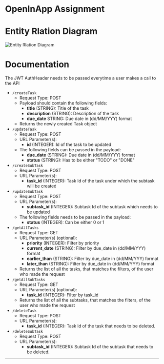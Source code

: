 # OpenInApp Assignment
<!--
## First things first
Date format to be used: ```dd-MM-YYYY```<br/>
To see which process running on a particular port (example: 8000)

    fuser 8000/tcp
Kill that process

    fuser -k 8000/tcp
Read, write and execute permissions for the cronjob script

    chmod +rwx ./cronjob_1.sh
Start cron service

    service cron start
Stop cron service

    service cron stop
Crontab for updating task priorities

    # for updating task priorities (will run at 4pm everyday)
    0 16 * * * /usr/bin/sh /home/saptarshi-dey/Documents/OpenInApp/cronjob_1.sh
    
    # for alerting user about their pending tasks (will run at 7:30 am everyday)
    30 7 * * * /usr/bin/sh /home/saptarshi-dey/Documents/OpenInApp/cronjob_2.sh
-->
# Entity Rlation Diagram
![Entity Rlation Diagram](https://github.com/DarkMortal/OpenInApp_Assignment/assets/67017303/39981117-1228-40ee-a7d2-44af9e397dfd)
# Documentation
The JWT AuthHeader needs to be passed everytime a user makes a call to the API
- ```/createTask```
    - Request Type: POST
    - Payload should contain the following fields:
        - **title** (STRING): Title of the task
        - **description** (STRING): Description of the task
        - **due_date** STRING: Due date in (dd/MM/YYY) format
    - Returns the newly created Task object
- ```/updateTask```
    - Request Type: POST
    - URL Parameter(s):
        - **id** (INTEGER): Id of the task to be updated
    - The following fields can be passed in the payload:
        - **due_date** (STRING): Due date in (dd/MM/YYY) format
        - **status** (STRING): Has to be either "TODO" or "DONE"
- ```/createSubTask```
    - Request Type: POST
    - URL Parameter(s):
        - **task_id** (INTEGER): Task Id of the task under which the subtask will be created
- ```/updateSubTask```
    - Request Type: POST
    - URL Parameter(s):
        - **subtask_id** (INTEGER): Subtask Id of the subtask which needs to be updated
    - The following fields needs to be passed in the payload:
        - **status** (INTEGER): Can be either 0 or 1
- ```/getAllTasks```
    - Request Type: GET
    - URL Parameter(s) (optional):
        - **priority** (INTEGER): Filter by priority
        - **current_date** (STRING): Filter by due_date in (dd/MM/YYY) format
        - **earlier_than** (STRING): Filter by due_date in (dd/MM/YYY) format
        - **later_than** (STRING): Filter by due_date in (dd/MM/YYY) format
    - Returns the list of all the tasks, that matches the filters, of the user who made the request
- ```/getAllSubTasks```
    - Request Type: GET
    - URL Parameter(s) (optional):
        - **task_id** (INTEGER): Filter by task_id
    - Returns the list of all the subtasks, that matches the filters, of the user who made the request
- ```/deleteTask```
    - Request Type: POST
    - URL Parameter(s):
        - **task_id** (INTEGER): Task Id of the task that needs to be deleted.
- ```/deleteSubTask```
    - Request Type: POST
    - URL Parameter(s):
        - **subtask_id** (INTEGER): Subtask Id of the subtask that needs to be deleted.
***
